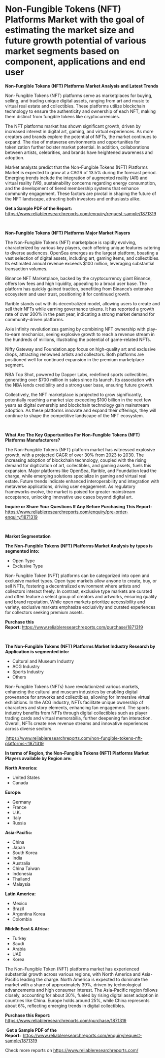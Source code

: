 <p><h1>Non-Fungible Tokens (NFT) Platforms Market with the goal of estimating the market size and future growth potential of various market segments based on component, applications and end user</h1></p><p><strong>Non-Fungible Tokens (NFT) Platforms Market Analysis and Latest Trends</strong></p>
<p><p>Non-Fungible Tokens (NFT) platforms serve as marketplaces for buying, selling, and trading unique digital assets, ranging from art and music to virtual real estate and collectibles. These platforms utilize blockchain technology to ensure the authenticity and ownership of each NFT, making them distinct from fungible tokens like cryptocurrencies.</p><p>The NFT platforms market has shown significant growth, driven by increased interest in digital art, gaming, and virtual experiences. As more creators and brands explore the potential of NFTs, the market continues to expand. The rise of metaverse environments and opportunities for tokenization further bolster market potential. In addition, collaborations between artists, celebrities, and brands have heightened awareness and adoption.</p><p>Market analysts predict that the Non-Fungible Tokens (NFT) Platforms Market is expected to grow at a CAGR of 13.5% during the forecast period. Emerging trends include the integration of augmented reality (AR) and virtual reality (VR), sustainability concerns regarding energy consumption, and the development of tiered membership systems that enhance community engagement. These factors are pivotal in shaping the future of the NFT landscape, attracting both investors and enthusiasts alike.</p></p>
<p><strong>Get a Sample PDF of the Report:&nbsp;</strong> <a href="https://www.reliableresearchreports.com/enquiry/request-sample/1871319?utm_campaign=2480&utm_medium=2&utm_source=Github&utm_content=ia&utm_term=15022025&utm_id=non-fungible-tokens-nft-platforms">https://www.reliableresearchreports.com/enquiry/request-sample/1871319</a></p>
<p>&nbsp;</p>
<p><strong>Non-Fungible Tokens (NFT) Platforms Major Market Players</strong></p>
<p><p>The Non-Fungible Tokens (NFT) marketplace is rapidly evolving, characterized by various key players, each offering unique features catering to diverse audiences. OpenSea emerges as the largest platform, boasting a vast selection of digital assets, including art, gaming items, and collectibles. Its estimated annual revenue exceeds $100 million, leveraging substantial transaction volumes.</p><p>Binance NFT Marketplace, backed by the cryptocurrency giant Binance, offers low fees and high liquidity, appealing to a broad user base. The platform has quickly gained traction, benefiting from Binance’s extensive ecosystem and user trust, positioning it for continued growth.</p><p>Rarible stands out with its decentralized model, allowing users to create and sell their NFTs while earning governance tokens. It has reported a growth rate of over 200% in the past year, indicating a strong market demand for community-driven platforms.</p><p>Axie Infinity revolutionizes gaming by combining NFT ownership with play-to-earn mechanics, seeing explosive growth to reach a revenue stream in the hundreds of millions, illustrating the potential of game-related NFTs.</p><p>Nifty Gateway and Foundation.app focus on high-quality art and exclusive drops, attracting renowned artists and collectors. Both platforms are positioned well for continued expansion in the premium marketplace segment.</p><p>NBA Top Shot, powered by Dapper Labs, redefined sports collectibles, generating over $700 million in sales since its launch. Its association with the NBA lends credibility and a strong user base, ensuring future growth.</p><p>Collectively, the NFT marketplace is projected to grow significantly, potentially reaching a market size exceeding $100 billion in the next few years as digital ownership and blockchain technology gain mainstream adoption. As these platforms innovate and expand their offerings, they will continue to shape the competitive landscape of the NFT ecosystem.</p></p>
<p>&nbsp;</p>
<p><strong>What Are The Key Opportunities For Non-Fungible Tokens (NFT) Platforms Manufacturers?</strong></p>
<p><p>The Non-Fungible Tokens (NFT) platform market has witnessed explosive growth, with a projected CAGR of over 30% from 2023 to 2030. The increasing adoption of blockchain technology, coupled with the rising demand for digitization of art, collectibles, and gaming assets, fuels this expansion. Major platforms like OpenSea, Rarible, and Foundation lead the charge, while emerging solutions specialize in gaming and virtual real estate. Future trends indicate enhanced interoperability and integration with metaverse applications, driving user engagement. As regulatory frameworks evolve, the market is poised for greater mainstream acceptance, unlocking innovative use cases beyond digital art.</p></p>
<p><strong>Inquire or Share Your Questions If Any Before Purchasing This Report:</strong> <a href="https://www.reliableresearchreports.com/enquiry/pre-order-enquiry/1871319?utm_campaign=2480&utm_medium=2&utm_source=Github&utm_content=ia&utm_term=15022025&utm_id=non-fungible-tokens-nft-platforms">https://www.reliableresearchreports.com/enquiry/pre-order-enquiry/1871319</a></p>
<p>&nbsp;</p>
<p><strong>Market Segmentation</strong></p>
<p><strong>The Non-Fungible Tokens (NFT) Platforms Market Analysis by types is segmented into:</strong></p>
<p><ul><li>Open Type</li><li>Exclusive Type</li></ul></p>
<p><p>Non-Fungible Token (NFT) platforms can be categorized into open and exclusive market types. Open type markets allow anyone to create, buy, or sell NFTs, fostering a decentralized environment where artists and collectors interact freely. In contrast, exclusive type markets are curated and often feature a select group of creators and artworks, ensuring quality and brand reputation. While open markets prioritize accessibility and variety, exclusive markets emphasize exclusivity and curated experiences for collectors seeking premium assets.</p></p>
<p><strong>Purchase this Report:&nbsp;</strong><a href="https://www.reliableresearchreports.com/purchase/1871319?utm_campaign=2480&utm_medium=2&utm_source=Github&utm_content=ia&utm_term=15022025&utm_id=non-fungible-tokens-nft-platforms">https://www.reliableresearchreports.com/purchase/1871319</a></p>
<p>&nbsp;</p>
<p><strong>The Non-Fungible Tokens (NFT) Platforms Market Industry Research by Application is segmented into:</strong></p>
<p><ul><li>Cultural and Museum Industry</li><li>ACG Industry</li><li>Sports Industry</li><li>Others</li></ul></p>
<p><p>Non-Fungible Tokens (NFTs) have revolutionized various markets, enhancing the cultural and museum industries by enabling digital provenance for artworks and collectibles, allowing for immersive virtual exhibitions. In the ACG industry, NFTs facilitate unique ownership of characters and story elements, enhancing fan engagement. The sports industry benefits from NFTs through digital collectibles such as player trading cards and virtual memorabilia, further deepening fan interaction. Overall, NFTs create new revenue streams and innovative experiences across diverse sectors.</p></p>
<p><a href="https://www.reliableresearchreports.com/non-fungible-tokens-nft-platforms-r1871319?utm_campaign=2480&utm_medium=2&utm_source=Github&utm_content=ia&utm_term=15022025&utm_id=non-fungible-tokens-nft-platforms">&nbsp;https://www.reliableresearchreports.com/non-fungible-tokens-nft-platforms-r1871319</a></p>
<p><strong>In terms of Region, the Non-Fungible Tokens (NFT) Platforms Market Players available by Region are:</strong></p>
<p>
    <p> <strong> North America: </strong>
        <ul>
            <li>United States</li>
            <li>Canada</li>
        </ul>
        </p> 
    <p> <strong> Europe: </strong>
        <ul>
            <li>Germany</li>
            <li>France</li>
            <li>U.K.</li>
            <li>Italy</li>
            <li>Russia</li>
        </ul>
        </p> 
    <p> <strong> Asia-Pacific: </strong>
        <ul>
            <li>China</li>
            <li>Japan</li>
            <li>South Korea</li>
            <li>India</li>
            <li>Australia</li>
            <li>China Taiwan</li>
            <li>Indonesia</li>
            <li>Thailand</li>
            <li>Malaysia</li>
        </ul>
        </p> 
    <p> <strong> Latin America: </strong>
        <ul>
            <li>Mexico</li>
            <li>Brazil</li>
            <li>Argentina Korea</li>
            <li>Colombia</li>
        </ul>
        </p> 
    <p> <strong> Middle East & Africa: </strong>
        <ul>
            <li>Turkey</li>
            <li>Saudi</li>
            <li>Arabia</li>
            <li>UAE</li>
            <li>Korea</li>
        </ul>
    </p>
    </p>
<p><p>The Non-Fungible Token (NFT) platforms market has experienced substantial growth across various regions, with North America and Asia-Pacific leading the charge. North America is expected to dominate the market with a share of approximately 39%, driven by technological advancements and high consumer interest. The Asia-Pacific region follows closely, accounting for about 30%, fueled by rising digital asset adoption in countries like China. Europe holds around 25%, while China represents about 6%, reflecting emerging trends in digital collectibles.</p></p>
<p><strong>Purchase this Report: </strong><a href="https://www.reliableresearchreports.com/purchase/1871319?utm_campaign=2480&utm_medium=2&utm_source=Github&utm_content=ia&utm_term=15022025&utm_id=non-fungible-tokens-nft-platforms">https://www.reliableresearchreports.com/purchase/1871319</a></p>
<p>&nbsp;<strong>Get a Sample PDF of the Report:&nbsp;&nbsp;</strong><a href="https://www.reliableresearchreports.com/enquiry/request-sample/1871319?utm_campaign=2480&utm_medium=2&utm_source=Github&utm_content=ia&utm_term=15022025&utm_id=non-fungible-tokens-nft-platforms">https://www.reliableresearchreports.com/enquiry/request-sample/1871319</a></p>
<p><strong></strong></p>
<p>Check more reports on <a href="https://www.reliableresearchreports.com/?utm_campaign=2480&utm_medium=2&utm_source=Github&utm_content=ia&utm_term=15022025&utm_id=non-fungible-tokens-nft-platforms">https://www.reliableresearchreports.com/</a></p>